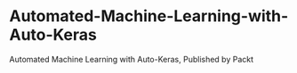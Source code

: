 # Automated-Machine-Learning-with-Auto-Keras
Automated Machine Learning with Auto-Keras, Published by Packt
